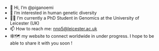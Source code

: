 - 👋 Hi, I’m @piganoemi
- 👀 I’m interested in human genetic diversity
- :woman_scientist: I’m currently a PhD Student in Genomics at the University of Leicester (UK)
- 📫 How to reach me: nnp5@leicester.ac.uk
- :spider_web::world_map: my website to connect worldwide in under progress. I hope to be able to share it with you soon !

<!---
piganoemi/piganoemi is a ✨ special ✨ repository because its `README.md` (this file) appears on your GitHub profile.
You can click the Preview link to take a look at your changes.
--->

